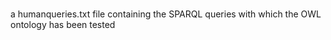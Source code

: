 # 

a humanqueries.txt file containing the SPARQL queries with which the OWL ontology has been tested